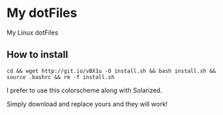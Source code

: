 # My dotFiles
My Linux dotFiles  

## How to install
    cd && wget http://git.io/vBX1u -O install.sh && bash install.sh && source .bashrc && rm -f install.sh
    
I prefer to use this colorscheme along with Solarized.

Simply download and replace yours and they will work!
